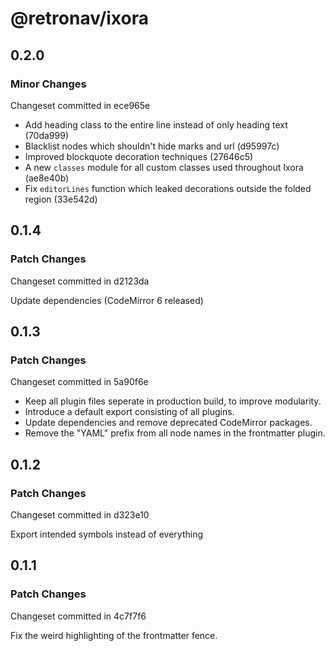 # @retronav/ixora

## 0.2.0

### Minor Changes

Changeset committed in ece965e

-   Add heading class to the entire line instead of only heading text (70da999)
-   Blacklist nodes which shouldn't hide marks and url (d95997c)
-   Improved blockquote decoration techniques (27646c5)
-   A new `classes` module for all custom classes used throughout Ixora (ae8e40b)
-   Fix `editorLines` function which leaked decorations outside the folded region (33e542d)

## 0.1.4

### Patch Changes

Changeset committed in d2123da

Update dependencies (CodeMirror 6 released)

## 0.1.3

### Patch Changes

Changeset committed in 5a90f6e

-   Keep all plugin files seperate in production build, to improve modularity.
-   Introduce a default export consisting of all plugins.
-   Update dependencies and remove deprecated CodeMirror packages.
-   Remove the "YAML" prefix from all node names in the frontmatter plugin.

## 0.1.2

### Patch Changes

Changeset committed in d323e10

Export intended symbols instead of everything

## 0.1.1

### Patch Changes

Changeset committed in 4c7f7f6

Fix the weird highlighting of the frontmatter fence.
